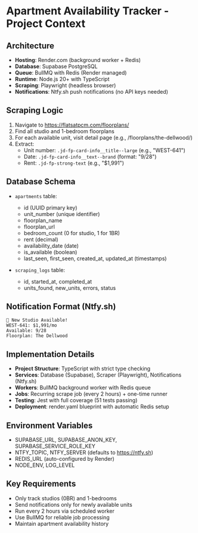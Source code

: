 # Apartment Availability Tracker - Project Context

## Architecture
- **Hosting**: Render.com (background worker + Redis)
- **Database**: Supabase PostgreSQL  
- **Queue**: BullMQ with Redis (Render managed)
- **Runtime**: Node.js 20+ with TypeScript
- **Scraping**: Playwright (headless browser)
- **Notifications**: Ntfy.sh push notifications (no API keys needed)

## Scraping Logic
1. Navigate to https://flatsatpcm.com/floorplans/
2. Find all studio and 1-bedroom floorplans
3. For each available unit, visit detail page (e.g., /floorplans/the-dellwood/)
4. Extract:
   - Unit number: `.jd-fp-card-info__title--large` (e.g., "WEST-641")
   - Date: `.jd-fp-card-info__text--brand` (format: "9/28")
   - Rent: `.jd-fp-strong-text` (e.g., "$1,991")

## Database Schema
- `apartments` table:
  - id (UUID primary key)
  - unit_number (unique identifier)
  - floorplan_name 
  - floorplan_url
  - bedroom_count (0 for studio, 1 for 1BR)
  - rent (decimal)
  - availability_date (date)
  - is_available (boolean)
  - last_seen, first_seen, created_at, updated_at (timestamps)

- `scraping_logs` table:
  - id, started_at, completed_at
  - units_found, new_units, errors, status

## Notification Format (Ntfy.sh)
```
📍 New Studio Available!
WEST-641: $1,991/mo
Available: 9/28
Floorplan: The Dellwood
```

## Implementation Details
- **Project Structure**: TypeScript with strict type checking
- **Services**: Database (Supabase), Scraper (Playwright), Notifications (Ntfy.sh)
- **Workers**: BullMQ background worker with Redis queue
- **Jobs**: Recurring scrape job (every 2 hours) + one-time runner
- **Testing**: Jest with full coverage (51 tests passing)
- **Deployment**: render.yaml blueprint with automatic Redis setup

## Environment Variables
- SUPABASE_URL, SUPABASE_ANON_KEY, SUPABASE_SERVICE_ROLE_KEY
- NTFY_TOPIC, NTFY_SERVER (defaults to https://ntfy.sh)
- REDIS_URL (auto-configured by Render)
- NODE_ENV, LOG_LEVEL

## Key Requirements
- Only track studios (0BR) and 1-bedrooms
- Send notifications only for newly available units  
- Run every 2 hours via scheduled worker
- Use BullMQ for reliable job processing
- Maintain apartment availability history